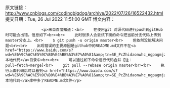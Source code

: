 原文链接：http://www.cnblogs.com/codingbigdog/archive/2022/07/26/16522432.html
提交日期：Tue, 26 Jul 2022 11:51:00 GMT
博文内容：

                    <p>来自百度知道：<br> 　　在使用git 对源代码进行push到gitHub时可能会出错，信息如下<br><br> 　　此时很多人会尝试下面的命令把当前分支代码上传到master分支上。<br> 　　$ git push -u origin master<br> 　　但依然没能解决问题<br><br> 　　出现错误的主要原因是github中的README.md文件不在<a href="https://www.baidu.com/s?wd=%E6%9C%AC%E5%9C%B0%E4%BB%A3%E7%A0%81&amp;tn=SE_PcZhidaonwhc_ngpagmjz&amp;rsv_dl=gh_pc_zhidao">本地代码</a>目录中<br><br> 　　可以通过如下命令进行代码合并【注：pull=fetch+merge]<br> 　　git pull --rebase origin master<br><br> 　　执行上面代码后可以看到<a href="https://www.baidu.com/s?wd=%E6%9C%AC%E5%9C%B0%E4%BB%A3%E7%A0%81&amp;tn=SE_PcZhidaonwhc_ngpagmjz&amp;rsv_dl=gh_pc_zhidao">本地代码</a>库中多了README.md文件</p>
                
